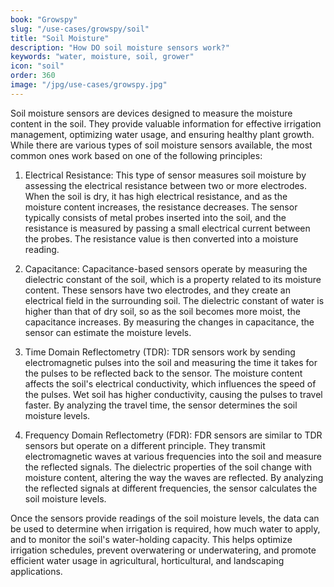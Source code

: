 ```yaml
---
book: "Growspy"
slug: "/use-cases/growspy/soil"
title: "Soil Moisture"
description: "How DO soil moisture sensors work?"
keywords: "water, moisture, soil, grower"
icon: "soil"
order: 360
image: "/jpg/use-cases/growspy.jpg"
---
```

Soil moisture sensors are devices designed to measure the moisture content in the soil. They provide valuable information for effective irrigation management, optimizing water usage, and ensuring healthy plant growth. While there are various types of soil moisture sensors available, the most common ones work based on one of the following principles:

1. Electrical Resistance: This type of sensor measures soil moisture by assessing the electrical resistance between two or more electrodes. When the soil is dry, it has high electrical resistance, and as the moisture content increases, the resistance decreases. The sensor typically consists of metal probes inserted into the soil, and the resistance is measured by passing a small electrical current between the probes. The resistance value is then converted into a moisture reading.

2. Capacitance: Capacitance-based sensors operate by measuring the dielectric constant of the soil, which is a property related to its moisture content. These sensors have two electrodes, and they create an electrical field in the surrounding soil. The dielectric constant of water is higher than that of dry soil, so as the soil becomes more moist, the capacitance increases. By measuring the changes in capacitance, the sensor can estimate the moisture levels.

3. Time Domain Reflectometry (TDR): TDR sensors work by sending electromagnetic pulses into the soil and measuring the time it takes for the pulses to be reflected back to the sensor. The moisture content affects the soil's electrical conductivity, which influences the speed of the pulses. Wet soil has higher conductivity, causing the pulses to travel faster. By analyzing the travel time, the sensor determines the soil moisture levels.

4. Frequency Domain Reflectometry (FDR): FDR sensors are similar to TDR sensors but operate on a different principle. They transmit electromagnetic waves at various frequencies into the soil and measure the reflected signals. The dielectric properties of the soil change with moisture content, altering the way the waves are reflected. By analyzing the reflected signals at different frequencies, the sensor calculates the soil moisture levels.

Once the sensors provide readings of the soil moisture levels, the data can be used to determine when irrigation is required, how much water to apply, and to monitor the soil's water-holding capacity. This helps optimize irrigation schedules, prevent overwatering or underwatering, and promote efficient water usage in agricultural, horticultural, and landscaping applications.
